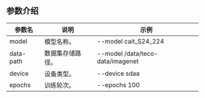 ## 参数介绍

参数名 | 说明 | 示例
-----------------|-----------------|-----------------
model |模型名称。 | --model cait_S24_224
data-path |数据集存储路径。 | --model /data/teco-data/imagenet
device|设备类型。|--device sdaa
epochs| 训练轮次。 | --epochs 100